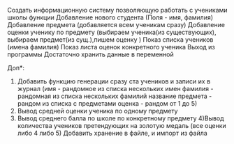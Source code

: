 Создать информационную систему позволяющую работать с учениками школы
функции
Добавление нового студента (Поля - имя, фамилия)
Добавление предмета (добавляется всем ученикам сразу)
Добавление оценки ученику по предмету (выбираем ученика(из существующих), выбираем предмет(из сущ.),пишем оценку )
Показ списка учеников (имена фамилия)
Показ листа оценок конкретного ученика
Выход из программы
Достаточно хранить данные в переменной

Доп*:
1) Добавить функцию генерации сразу ста учеников и записи их в журнал
(имя - рандомное из списка нескольких имен
фамилия - рандомная из списка нескольких фамилий
название предмета - рандом из списка с предметами
оценка - рандом от 1 до 5)
2) Вывод средней оценки ученика по одному предмету
3) Вывод среднего балла по школе по конкретному предмету
4)Вывод количества учеников претендующих на золотую медаль (все оценки либо 4 либо 5)
Добавить хранение в файле, и импорт из файла
